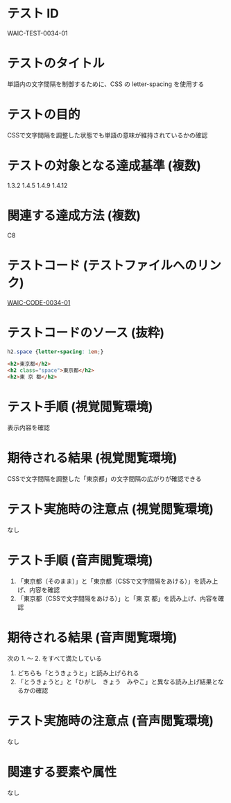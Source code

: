 # テスト ID
WAIC-TEST-0034-01

# テストのタイトル
単語内の文字間隔を制御するために、CSS の letter-spacing を使用する

# テストの目的
CSSで文字間隔を調整した状態でも単語の意味が維持されているかの確認

# テストの対象となる達成基準 (複数)
1.3.2
1.4.5
1.4.9
1.4.12

# 関連する達成方法 (複数)
C8

# テストコード (テストファイルへのリンク)
[WAIC-CODE-0034-01](https://waic.github.io/as_test/WAIC-CODE/WAIC-CODE-0034-01.html)

# テストコードのソース (抜粋)
```css
h2.space {letter-spacing: 1em;}
```

```html
<h2>東京都</h2>
<h2 class="space">東京都</h2>
<h2>東 京 都</h2>
```

# テスト手順 (視覚閲覧環境)
表示内容を確認

# 期待される結果 (視覚閲覧環境)
CSSで文字間隔を調整した「東京都」の文字間隔の広がりが確認できる

# テスト実施時の注意点 (視覚閲覧環境)
なし

# テスト手順 (音声閲覧環境)
<ol>
<li>「東京都（そのまま）」と「東京都（CSSで文字間隔をあける）」を読み上げ、内容を確認</li>
<li>「東京都（CSSで文字間隔をあける）」と「東 京 都」を読み上げ、内容を確認</li>
</ol>

# 期待される結果 (音声閲覧環境)
次の 1. ～ 2. をすべて満たしている
<ol>
<li>どちらも「とうきょうと」と読み上げられる</li>
<li>「とうきょうと」と「ひがし　きょう　みやこ」と異なる読み上げ結果となるかの確認</li>
</ol>

# テスト実施時の注意点 (音声閲覧環境)
なし

# 関連する要素や属性
なし

